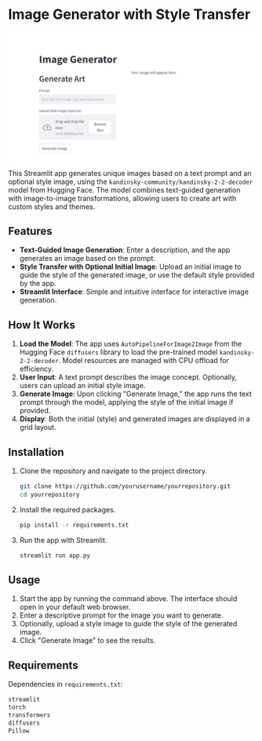 # Image Generator with Style Transfer
![ss](./ss.JPG)
This Streamlit app generates unique images based on a text prompt and an optional style image, using the `kandinsky-community/kandinsky-2-2-decoder` model from Hugging Face. The model combines text-guided generation with image-to-image transformations, allowing users to create art with custom styles and themes.

## Features

- **Text-Guided Image Generation**: Enter a description, and the app generates an image based on the prompt.
- **Style Transfer with Optional Initial Image**: Upload an initial image to guide the style of the generated image, or use the default style provided by the app.
- **Streamlit Interface**: Simple and intuitive interface for interactive image generation.

## How It Works

1. **Load the Model**: The app uses `AutoPipelineForImage2Image` from the Hugging Face `diffusers` library to load the pre-trained model `kandinsky-2-2-decoder`. Model resources are managed with CPU offload for efficiency.
2. **User Input**: A text prompt describes the image concept. Optionally, users can upload an initial style image.
3. **Generate Image**: Upon clicking "Generate Image," the app runs the text prompt through the model, applying the style of the initial image if provided.
4. **Display**: Both the initial (style) and generated images are displayed in a grid layout.

## Installation

1. Clone the repository and navigate to the project directory.
    ```bash
    git clone https://github.com/yourusername/yourrepository.git
    cd yourrepository
    ```
2. Install the required packages.
    ```bash
    pip install -r requirements.txt
    ```

3. Run the app with Streamlit.
    ```bash
    streamlit run app.py
    ```

## Usage

1. Start the app by running the command above. The interface should open in your default web browser.
2. Enter a descriptive prompt for the image you want to generate.
3. Optionally, upload a style image to guide the style of the generated image.
4. Click "Generate Image" to see the results.

## Requirements

Dependencies in `requirements.txt`:

```text
streamlit
torch
transformers
diffusers
Pillow
